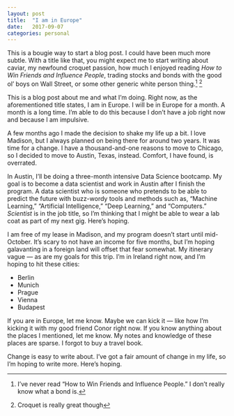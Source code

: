 ```yaml
---
layout: post
title:  "I am in Europe"
date:   2017-09-07
categories: personal
---
```


This is a bougie way to start a blog post. I could have been much more subtle. With a title like that, you might expect me to start writing about caviar, my newfound croquet passion, how much I enjoyed reading *How to Win Friends and Influence People*, trading stocks and bonds with the good ol’ boys on Wall Street, or some other generic white person thing.[^1] [^2]

This is a blog post about me and what I’m doing. Right now, as the aforementioned title states, I am in Europe. I will be in Europe for a month. A month is a long time. I’m able to do this because I don’t have a job right now and because I am impulsive.

A few months ago I made the decision to shake my life up a bit. I love Madison, but I always planned on being there for around two years. It was time for a change. I have a thousand-and-one reasons to move to Chicago, so I decided to move to Austin, Texas, instead. Comfort, I have found, is overrated.

In Austin, I’ll be doing a three-month intensive Data Science bootcamp. My goal is to become a data scientist and work in Austin after I finish the program. A data scientist who is someone who pretends to be able to predict the future with buzz-wordy tools and methods such as, “Machine Learning,” “Artificial Intelligence,” “Deep Learning,” and “Computers.” *Scientist* is in the job title, so I’m thinking that I might be able to wear a lab coat as part of my next gig. Here’s hoping.

I am free of my lease in Madison, and my program doesn’t start until mid-October. It’s scary to not have an income for five months, but I’m hoping galavanting in a foreign land will offset that fear somewhat. My itinerary vague — as are my goals for this trip. I’m in Ireland right now, and I’m hoping to hit these cities:
- Berlin
- Munich
- Prague
- Vienna
- Budapest

If you are in Europe, let me know. Maybe we can kick it — like how I’m kicking it with my good friend Conor right now. If you know anything about the places I mentioned, let me know. My notes and knowledge of these places are sparse. I forgot to buy a travel book.

Change is easy to write about. I’ve got a fair amount of change in my life, so I’m hoping to write more. Here’s hoping.

[^1]:	I’ve never read “How to Win Friends and Influence People.” I don’t really know what a bond is.

[^2]:	Croquet is really great though

